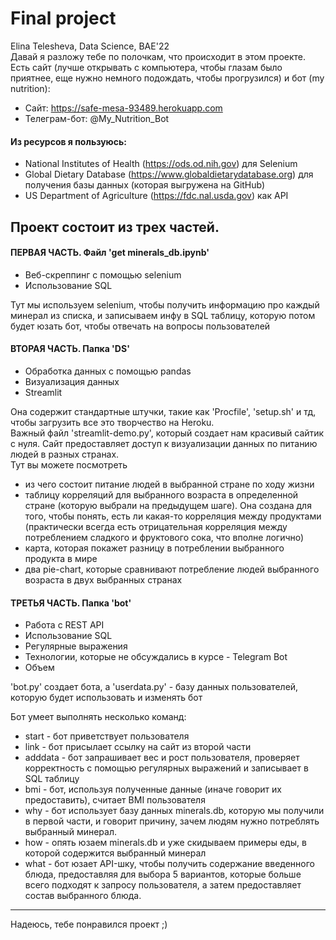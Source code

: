 # Final project
 Elina Telesheva, Data Science, BAE'22\
Давай я разложу тебе по полочкам, что происходит в этом проекте.\
Есть сайт (лучше открывать с компьютера, чтобы глазам было приятнее, еще нужно немного 
подождать, чтобы прогрузился) и бот (my nutrition): 
- Сайт: https://safe-mesa-93489.herokuapp.com 
- Телеграм-бот: @My_Nutrition_Bot

#### Из ресурсов я пользуюсь:
- National Institutes of Health (https://ods.od.nih.gov) для Selenium 
- Global Dietary Database (https://www.globaldietarydatabase.org) для получения базы 
данных (которая выгружена на GitHub)
- US Department of Agriculture (https://fdc.nal.usda.gov) как API

## Проект состоит из трех частей.

#### ПЕРВАЯ ЧАСТЬ. Файл 'get minerals_db.ipynb' 
- Веб-скреппинг с помощью selenium 
- Использование SQL 

Тут мы используем selenium, чтобы получить информацию про каждый минерал из списка,
и записываем инфу в SQL таблицу, которую потом будет юзать бот, чтобы отвечать на
вопросы пользователей

#### ВТОРАЯ ЧАСТЬ. Папка 'DS'
- Обработка данных с помощью pandas
- Визуализация данных
- Streamlit 

Она содержит стандартные штучки, такие как 'Procfile', 'setup.sh' и тд, чтобы загрузить
все это творчество на Heroku.\
Важный файл 'streamlit-demo.py', который создает нам красивый сайтик с нуля.
Сайт предоставляет доступ к визуализации данных по питанию людей в разных странах.\
Тут вы можете посмотреть
+ из чего состоит питание людей в выбранной стране по ходу жизни 
+ таблицу корреляций для выбранного возраста в определенной стране 
(которую выбрали на предыдущем шаге). Она создана для того, чтобы понять, есть ли
какая-то корреляция между продуктами (практически всегда есть отрицательная корреляция
между потреблением сладкого и фруктового сока, что вполне логично)
+ карта, которая покажет разницу в потреблении выбранного продукта в мире
+ два pie-chart, которые сравнивают потребление людей выбранного возраста в 
двух выбранных странах

#### ТРЕТЬЯ ЧАСТЬ. Папка 'bot' 
- Работа с REST API 
- Использование SQL
- Регулярные выражения 
- Технологии, которые не обсуждались в курсе - Telegram Bot 
- Объем

'bot.py' создает бота, а 'userdata.py' - базу данных пользователей, которую будет 
использовать и изменять бот

Бот умеет выполнять несколько команд:
+ start - бот приветствует пользователя 
+ link - бот присылает ссылку на сайт из второй части
+ adddata - бот запрашивает вес и рост пользователя, проверяет корректность с 
помощью регулярных выражений и записывает в SQL таблицу
+ bmi - бот, используя полученные данные (иначе говорит их предоставить), считает 
BMI пользователя
+ why - бот использует базу данных minerals.db, которую мы получили в первой части, 
и говорит причину, зачем людям нужно потреблять выбранный минерал.
+ how - опять юзаем minerals.db и уже скидываем примеры еды, в которой содержится 
выбранный минерал
+ what - бот юзает API-шку, чтобы получить содержание введенного блюда, предоставляя 
для выбора 5 вариантов, которые больше всего подходят к запросу пользователя, а затем 
предоставляет состав выбранного блюда.

----------------------------------------
Надеюсь, тебе понравился проект ;)
